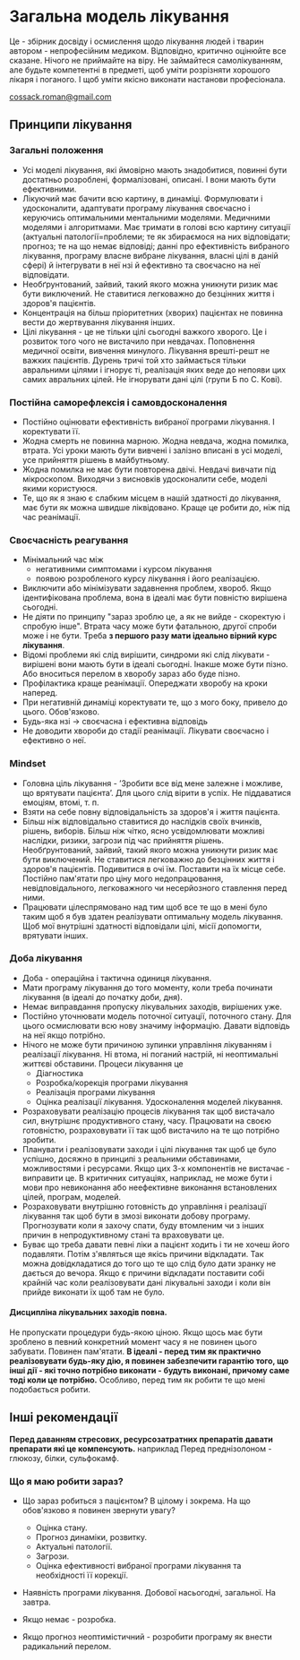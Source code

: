 # Загальна модель лікування
Це - збірник досвіду і осмислення щодо лікування людей і тварин автором - непрофесійним медиком. Відповідно, критично оцінюйте все сказане. Нічого не приймайте на віру. Не займайтеся самолікуванням, але будьте компетентні в предметі, щоб уміти розрізняти хорошого лікаря і поганого. І щоб уміти якісно виконати настанови професіонала.

cossack.roman@gmail.com

##  Принципи лікування

### Загальні положення

* Усі моделі лікування, які ймовірно мають знадобитися, повинні бути достатньо розроблені, формалізовані, описані. І вони мають бути ефективними.
* Лікуючий має бачити всю картину, в динаміці. Формулювати і удосконалити, адаптувати програму лікування своєчасно і керуючись оптимальними ментальними моделями. Медичними моделями і алгоритмами. Має тримати в голові всю картину ситуації (актуальні патології=проблеми; те як збираємося на них відповідати; прогноз; те на що немає відповіді; данні про ефективність вибраного лікування, програму власне вибране лікування, власні цілі в даній сфері) й інтегрувати в неї нзі й ефективно та своєчасно на неї відповідати.
* Необґрунтований, зайвий, такий якого можна уникнути ризик має бути виключений. Не ставитися легковажно до безцінних життя і здоров'я пацієнтів.
* Концентрація на більш пріоритетних (хворих) пацієнтах не повинна вести до жертвування лікування інших.
* Цілі лікування - це не тільки цілі сьогодні важкого хворого. Це і розвиток того чого не вистачило при невдачах. Поповнення медичної освіти, вивчення минулого. Лікування врешті-решт не важких пацієнтів. Дурень тричі той хто займається тільки авральними цілями і ігнорує ті, реалізація яких веде до непояви цих самих авральних цілей. Не ігнорувати дані цілі (групи Б по С. Кові).

### Постійна саморефлексія і самовдосконалення

* Постійно оцінювати ефективність вибраної програми лікування. І коректувати її.
* Жодна смерть не повинна марною. Жодна невдача, жодна помилка, втрата. Усі уроки мають бути вивчені і залізно вписані в усі моделі, усе прийняття рішень в майбутньому.
* Жодна помилка не має бути повторена двічі. Невдачі вивчати під мікроскопом. Виходячи з висновків удосконалити себе, моделі якими користуюся.
* Те, що як я знаю є слабким місцем в нашій здатності до лікування, має бути як можна швидше ліквідовано. Краще це робити до, ніж під час реанімації.

### Своєчасність реагування

* Мінімальний час між 
  * негативними симптомами і курсом лікування
  * появою розробленого курсу лікування і його реалізацією.
* Виключити або мінімізувати задавнення проблем, хвороб. Якщо ідентифікована проблема, вона в ідеалі має бути повністю  вирішена сьогодні.
* Не діяти по принципу "зараз зроблю це, а як не вийде - скоректую і спробую інше". Втрата часу може бути фатальною, другої спроби може і не бути. Треба **з першого разу мати ідеально вірний курс лікування**.
* Відомі проблеми які слід вирішити, синдроми які слід лікувати - вирішені вони мають бути в ідеалі сьогодні. Інакше може бути пізно. Або вноситься перелом в хворобу зараз або буде пізно.
* Профілактика краще реанімації. Опереджати хворобу на кроки наперед.
* При негативній динаміці коректувати те, що з мого боку, привело до цього. Обов'язково.
* Будь-яка нзі -> своєчасна і ефективна відповідь
* Не доводити хвороби до стадії реанімації. Лікувати своєчасно і ефективно о неї.

### Mindset

* Головна ціль лікування - ʼЗробити все від мене залежне і можливе, що врятувати пацієнтаʼ. Для цього слід вірити в успіх. Не піддаватися емоціям, втомі, т. п.
* Взяти на себе повну відповідальність за здоров'я і життя пацієнта.
* Більш ніж відповідально ставитися до наслідків своїх вчинків, рішень, виборів. Більш ніж чітко, ясно усвідомлювати можливі наслідки, ризики, загрози під час прийняття рішень. Необґрунтований, зайвий, такий якого можна уникнути ризик має бути виключений. Не ставитися легковажно до безцінних життя і здоров'я пацієнтів. Подивитися в очі їм. Поставити на їх місце себе. Постійно пам'ятати про ціну мого недопрацювання, невідповідального, легковажного чи несерйозного ставлення перед ними.
* Працювати цілеспрямовано над тим щоб все те що в мені було таким щоб я був здатен реалізувати оптимальну модель лікування. Щоб мої внутрішні здатності відповідали цілі, місії допомогти, врятувати інших.

### Доба лікування

* Доба - операційна і тактична одиниця лікування.
* Мати програму лікування до того моменту, коли треба починати лікування (в ідеалі до початку доби, дня).
* Немає виправдання пропуску лікувальних заходів, вирішених уже.
* Постійно уточнювати модель поточної ситуації, поточного стану. Для цього осмислювати всю нову значиму інформацію. Давати відповідь на неї якщо потрібно.
* Нічого не може бути причиною зупинки управління лікуванням і реалізації лікування. Ні втома, ні поганий настрій, ні неоптимальні життєві обставини. Процеси лікування це
  * Діагностика 
  * Розробка/корекція програми лікування
  * Реалізація програми лікування
  * Оцінка реалізації лікування. Удосконалення моделей лікування.
* Розраховувати реалізацію процесів лікування так щоб вистачало сил, внутрішнє продуктивного стану, часу. Працювати на своєю готовністю, розраховувати її так щоб вистачило на те що потрібно зробити.
* Планувати і реалізовувати заходи і цілі лікування так щоб це було успішно, досяжно в принципі з реальними обставинами, можливостями і ресурсами. Якщо цих 3-х компонентів не вистачає - виправити це. В критичних ситуаціях, наприклад, не може бути і мови про невиконання або неефективне виконання встановлених цілей, програм, моделей.
* Розраховувати внутрішню готовність до управління і реалізації лікування так щоб бути в змозі виконати добову програму. Прогнозувати коли я захочу спати, буду втомленим чи з інших причин в непродуктивному стані та враховувати це.
* Буває що треба давати певні ліки а пацієнт ходить і ти не хочеш його подавляти. Потім з'являться ще якісь причини відкладати. Так можна довідкладатися до того що те що слід було дати зранку не дається до вечора. Якщо є причини відкладати поставити собі крайній час коли реалізовувати дані лікувальні заходи і коли він прийде виконати їх щоб там не було.

#### Дисципліна лікувальних заходів повна. 

Не пропускати процедури будь-якою ціною.
Якщо щось має бути зроблено в певний конкретний момент часу я не повинен цього забувати. Повинен пам'ятати. **В ідеалі - перед тим як практично реалізовувати будь-яку дію, я повинен забезпечити гарантію того, що інші дії - які точно потрібно виконати - будуть виконані, причому саме тоді коли це потрібно.** Особливо, перед тим як робити те що мені подобається робити.

## Інші рекомендації
**Перед даванням стресових, ресурсозатратних препаратів давати препарати які це компенсують.**
наприклад
Перед преднізолоном - глюкозу, білки, сульфокамф.

### Що я маю робити зараз?

* Що зараз робиться з пацієнтом? В цілому і зокрема. На що обов'язково я повинен звернути увагу? 
  * Оцінка стану. 
  * Прогноз динаміки, розвитку. 
  * Актуальні патології. 
  * Загрози. 
  * Оцінка ефективності вибраної програми лікування та необхідності її корекції.

* Наявність програми лікування. Добової насьогодні, загальної. На завтра.
* Якщо немає - розробка.
* Якщо прогноз неоптимістичний - розробити програму як внести  радикальний перелом.
